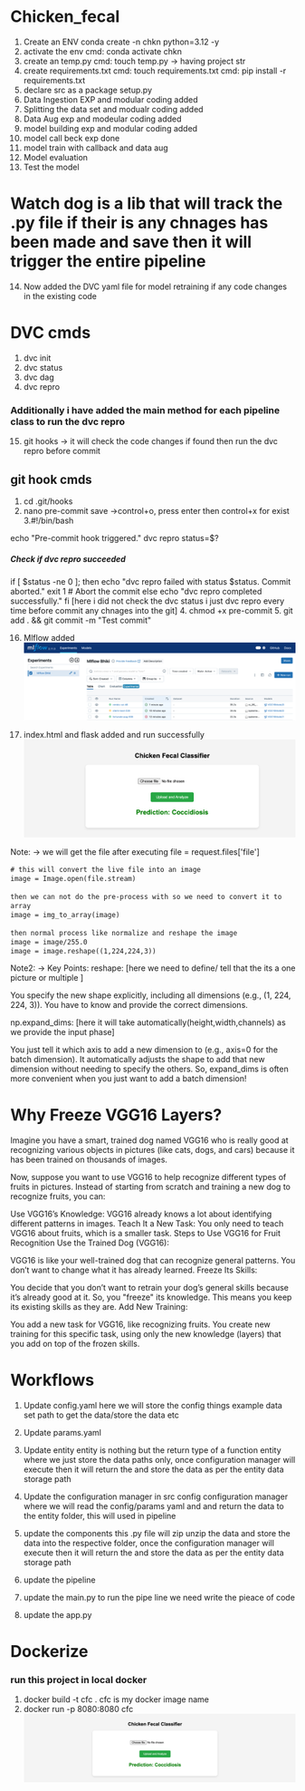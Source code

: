 # Chicken_fecal

1. Create an ENV
conda create -n chkn python=3.12 -y
2. activate the env
cmd: conda activate chkn
3. create an temp.py
cmd: touch temp.py -> having project str
4. create requirements.txt
cmd: touch requirements.txt
cmd: pip install -r requirements.txt
5. declare src as a package
setup.py
6. Data Ingestion EXP and modular coding added
7. Splitting the data set and modualr coding added
8. Data Aug exp and modeular coding added
9. model building exp and modular coding added
10. model call beck exp done
11. model train with callback and data aug
12. Model evaluation
13. Test the model
# Watch dog is a lib that will track the .py file if their is any chnages has been made and save then it will trigger the entire pipeline
14. Now added the DVC yaml file for model retraining if any code changes in the existing code
# DVC cmds
1. dvc init
2. dvc status
3. dvc dag
4. dvc repro
### Additionally i have added the main method for each pipeline class to run the dvc repro
15. git hooks -> it will check the code changes if found then run the dvc repro before commit
## git hook cmds
1. cd .git/hooks
2. nano pre-commit
save ->control+o, press enter then control+x for exist
3.#!/bin/bash

echo "Pre-commit hook triggered."
dvc repro
status=$?
##### Check if dvc repro succeeded
if [ $status -ne 0 ]; then
    echo "dvc repro failed with status $status. Commit aborted."
    exit 1  # Abort the commit
else
    echo "dvc repro completed successfully."
fi
[here i did not check the dvc status i just dvc repro every time before commit any chnages into the git]
4. chmod +x pre-commit
5. git add . && git commit -m "Test commit"

16. Mlflow added
![alt text](image.png)

17. index.html and flask added and run successfully
![alt text](image-1.png)

Note: -> 
    we will get the file after executing 
    file = request.files['file']

    # this will convert the live file into an image
    image = Image.open(file.stream)

    then we can not do the pre-process with so we need to convert it to array
    image = img_to_array(image)

    then normal process like normalize and reshape the image
    image = image/255.0
    image = image.reshape((1,224,224,3))

Note2: -> Key Points:
reshape: [here we need to define/ tell that the its a one picture or multiple ] 

You specify the new shape explicitly, including all dimensions (e.g., (1, 224, 224, 3)).
You have to know and provide the correct dimensions.

np.expand_dims: [here it will take automatically(height,width,channels) as we provide the input phase] 

You just tell it which axis to add a new dimension to (e.g., axis=0 for the batch dimension).
It automatically adjusts the shape to add that new dimension without needing to specify the others.
So, expand_dims is often more convenient when you just want to add a batch dimension!


    




# Why Freeze VGG16 Layers?
Imagine you have a smart, trained dog named VGG16 who is really good at recognizing various objects in pictures (like cats, dogs, and cars) because it has been trained on thousands of images.

Now, suppose you want to use VGG16 to help recognize different types of fruits in pictures. Instead of starting from scratch and training a new dog to recognize fruits, you can:

Use VGG16’s Knowledge: VGG16 already knows a lot about identifying different patterns in images.
Teach It a New Task: You only need to teach VGG16 about fruits, which is a smaller task.
Steps to Use VGG16 for Fruit Recognition
Use the Trained Dog (VGG16):

VGG16 is like your well-trained dog that can recognize general patterns. You don’t want to change what it has already learned.
Freeze Its Skills:

You decide that you don’t want to retrain your dog’s general skills because it’s already good at it. So, you "freeze" its knowledge. This means you keep its existing skills as they are.
Add New Training:

You add a new task for VGG16, like recognizing fruits. You create new training for this specific task, using only the new knowledge (layers) that you add on top of the frozen skills.




# Workflows
 1. Update config.yaml
here we will store the config things example data set path to get the data/store the data etc
2. Update params.yaml
3. Update entity
entity is nothing but the return type of a function
entity where we just store the data paths only, once configuration manager will execute then it will return the and store the data as per the entity data storage path
4. Update the configuration manager in src config
configuration manager where we will read the config/params yaml and and return the data to the entity folder, this will used in pipeline 
5. update the components
this .py file will zip unzip the data and store the data into the respective folder, once the configuration manager will execute then it will return the and store the data as per the entity data storage path
6. update the pipeline

7. update the main.py
to run the pipe line we need write the pieace of code
8. update the app.py

# Dockerize 
### run this project in local docker
1. docker build -t cfc .
cfc is my docker image name
2. docker run -p 8080:8080 cfc
![alt text](image-2.png)


